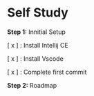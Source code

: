 # Self Study

**Step 1:** Innitial Setup

 [ x ] : Install Intellij CE

 [ x ] : Install Vscode

 [ x ] : Complete first commit

**Step 2:** Roadmap



